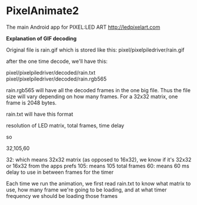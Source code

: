 PixelAnimate2
============

The main Android app for PIXEL:LED ART http://ledpixelart.com

__Explanation of GIF decoding__

Original file is rain.gif
which is stored like this: pixel/pixelpiledriver/rain.gif

after the one time decode, we'll have this:

pixel/pixelpiledriver/decoded/rain.txt
pixel/pixelpiledriver/decoded/rain.rgb565

rain.rgb565 will have all the decoded frames in the one big file. Thus the file size will vary depending on how many frames. For a 32x32 matrix, one frame is 2048 bytes. 

rain.txt will have this format

resolution of LED matrix, total frames, time delay

so

32,105,60

32: which means 32x32 matrix (as opposed to 16x32), we know if it's 32x32 or 16x32 from the apps prefs
105: means 105 total frames
60: means 60 ms delay to use in between frames for the timer

Each time we run the animation, we first read rain.txt to know what matrix to use, how many frame we're going to be loading, and at what timer frequency we should be loading those frames

